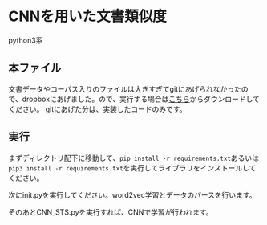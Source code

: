 # CNNを用いた文書類似度
python3系

## 本ファイル
文書データやコーパス入りのファイルは大きすぎてgitにあげられなかったので、dropboxにあげました。ので、実行する場合は[こちら](https://www.dropbox.com/s/a4o9evm1f3yanis/NN_graph.zip?dl=0)からダウンロードしてください。
gitにあげた分は、実装したコードのみです。



## 実行
まずディレクトリ配下に移動して、```pip install -r requirements.txt```あるいは```pip3 install -r requirements.txt```を実行してライブラリをインストールしてください。<br>

次にinit.pyを実行してください。word2vec学習とデータのパースを行います。

そのあとCNN_STS.pyを実行すれば、CNNで学習が行われます。
